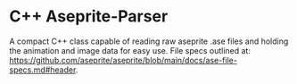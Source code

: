 # C++ Aseprite-Parser
 
A compact C++ class capable of reading raw aseprite .ase files and holding the animation and image data for easy use. File specs outlined at: https://github.com/aseprite/aseprite/blob/main/docs/ase-file-specs.md#header.
